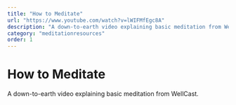 ```yaml
---
title: "How to Meditate"
url: "https://www.youtube.com/watch?v=lWIFMfEgc8A"
description: "A down-to-earth video explaining basic meditation from WellCast."
category: "meditationresources"
order: 1
---
```


# How to Meditate

A down-to-earth video explaining basic meditation from WellCast.
